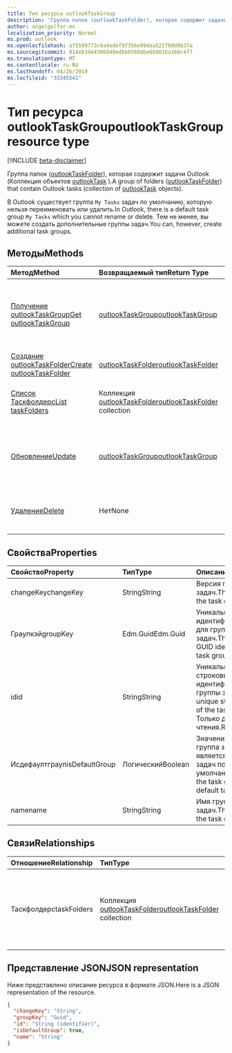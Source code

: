 ```yaml
---
title: Тип ресурса outlookTaskGroup
description: 'Группа папок (outlookTaskFolder), которая содержит задачи Outlook (Коллекция объектов outlookTask). '
author: angelgolfer-ms
localization_priority: Normal
ms.prod: outlook
ms.openlocfilehash: af5599773c6a4edef97356e99daa522760d9b37a
ms.sourcegitcommit: 014eb3944306948edbb6560dbe689816a168c4f7
ms.translationtype: MT
ms.contentlocale: ru-RU
ms.lasthandoff: 04/26/2019
ms.locfileid: "33345541"
---
```

# <a name="outlooktaskgroup-resource-type"></a><span data-ttu-id="95851-103">Тип ресурса outlookTaskGroup</span><span class="sxs-lookup"><span data-stu-id="95851-103">outlookTaskGroup resource type</span></span>

[!INCLUDE [beta-disclaimer](../../includes/beta-disclaimer.md)]

<span data-ttu-id="95851-104">Группа папок ([outlookTaskFolder](outlooktaskfolder.md)), которая содержит задачи Outlook (Коллекция объектов [outlookTask](outlooktask.md) ).</span><span class="sxs-lookup"><span data-stu-id="95851-104">A group of folders ([outlookTaskFolder](outlooktaskfolder.md)) that contain Outlook tasks (collection of [outlookTask](outlooktask.md) objects).</span></span> 

<span data-ttu-id="95851-105">В Outlook существует группа `My Tasks` задач по умолчанию, которую нельзя переименовать или удалить.</span><span class="sxs-lookup"><span data-stu-id="95851-105">In Outlook, there is a default task group `My Tasks` which you cannot rename or delete.</span></span> <span data-ttu-id="95851-106">Тем не менее, вы можете создать дополнительные группы задач.</span><span class="sxs-lookup"><span data-stu-id="95851-106">You can, however, create additional task groups.</span></span> 


## <a name="methods"></a><span data-ttu-id="95851-107">Методы</span><span class="sxs-lookup"><span data-stu-id="95851-107">Methods</span></span>

| <span data-ttu-id="95851-108">Метод</span><span class="sxs-lookup"><span data-stu-id="95851-108">Method</span></span>           | <span data-ttu-id="95851-109">Возвращаемый тип</span><span class="sxs-lookup"><span data-stu-id="95851-109">Return Type</span></span>    |<span data-ttu-id="95851-110">Описание</span><span class="sxs-lookup"><span data-stu-id="95851-110">Description</span></span>|
|:---------------|:--------|:----------|
|[<span data-ttu-id="95851-111">Получение outlookTaskGroup</span><span class="sxs-lookup"><span data-stu-id="95851-111">Get outlookTaskGroup</span></span>](../api/outlooktaskgroup-get.md) | [<span data-ttu-id="95851-112">outlookTaskGroup</span><span class="sxs-lookup"><span data-stu-id="95851-112">outlookTaskGroup</span></span>](outlooktaskgroup.md) |<span data-ttu-id="95851-113">Получение свойств и связей указанной группы задач Outlook.</span><span class="sxs-lookup"><span data-stu-id="95851-113">Get the properties and relationships of the specified Outlook task group.</span></span>|
|[<span data-ttu-id="95851-114">Создание outlookTaskFolder</span><span class="sxs-lookup"><span data-stu-id="95851-114">Create outlookTaskFolder</span></span>](../api/outlooktaskgroup-post-taskfolders.md) |[<span data-ttu-id="95851-115">outlookTaskFolder</span><span class="sxs-lookup"><span data-stu-id="95851-115">outlookTaskFolder</span></span>](outlooktaskfolder.md)| <span data-ttu-id="95851-116">Создайте папку задач Outlook.</span><span class="sxs-lookup"><span data-stu-id="95851-116">Create an Outlook task folder.</span></span>|
|[<span data-ttu-id="95851-117">Список Таскфолдерс</span><span class="sxs-lookup"><span data-stu-id="95851-117">List taskFolders</span></span>](../api/outlooktaskgroup-list-taskfolders.md) |<span data-ttu-id="95851-118">Коллекция [outlookTaskFolder](outlooktaskfolder.md)</span><span class="sxs-lookup"><span data-stu-id="95851-118">[outlookTaskFolder](outlooktaskfolder.md) collection</span></span>| <span data-ttu-id="95851-119">Получение коллекции папок задач Outlook.</span><span class="sxs-lookup"><span data-stu-id="95851-119">Get a collection of Outlook task folders.</span></span>|
|[<span data-ttu-id="95851-120">Обновление</span><span class="sxs-lookup"><span data-stu-id="95851-120">Update</span></span>](../api/outlooktaskgroup-update.md) | [<span data-ttu-id="95851-121">outlookTaskGroup</span><span class="sxs-lookup"><span data-stu-id="95851-121">outlookTaskGroup</span></span>](outlooktaskgroup.md)  |<span data-ttu-id="95851-122">Обновление свойств, доступных для записи, для группы задач Outlook.</span><span class="sxs-lookup"><span data-stu-id="95851-122">Update the writable properties of an Outlook task group.</span></span> |
|[<span data-ttu-id="95851-123">Удаление</span><span class="sxs-lookup"><span data-stu-id="95851-123">Delete</span></span>](../api/outlooktaskgroup-delete.md) | <span data-ttu-id="95851-124">Нет</span><span class="sxs-lookup"><span data-stu-id="95851-124">None</span></span> |<span data-ttu-id="95851-125">Удаление указанной группы задач Outlook.</span><span class="sxs-lookup"><span data-stu-id="95851-125">Delete the specified Outlook task group.</span></span> |

## <a name="properties"></a><span data-ttu-id="95851-126">Свойства</span><span class="sxs-lookup"><span data-stu-id="95851-126">Properties</span></span>
| <span data-ttu-id="95851-127">Свойство</span><span class="sxs-lookup"><span data-stu-id="95851-127">Property</span></span>     | <span data-ttu-id="95851-128">Тип</span><span class="sxs-lookup"><span data-stu-id="95851-128">Type</span></span>   |<span data-ttu-id="95851-129">Описание</span><span class="sxs-lookup"><span data-stu-id="95851-129">Description</span></span>|
|:---------------|:--------|:----------|
|<span data-ttu-id="95851-130">changeKey</span><span class="sxs-lookup"><span data-stu-id="95851-130">changeKey</span></span>|<span data-ttu-id="95851-131">String</span><span class="sxs-lookup"><span data-stu-id="95851-131">String</span></span>|<span data-ttu-id="95851-132">Версия группы задач.</span><span class="sxs-lookup"><span data-stu-id="95851-132">The version of the task group.</span></span>|
|<span data-ttu-id="95851-133">Граупкэй</span><span class="sxs-lookup"><span data-stu-id="95851-133">groupKey</span></span>|<span data-ttu-id="95851-134">Edm.Guid</span><span class="sxs-lookup"><span data-stu-id="95851-134">Edm.Guid</span></span>|<span data-ttu-id="95851-135">Уникальный идентификатор GUID для группы задач.</span><span class="sxs-lookup"><span data-stu-id="95851-135">The unique GUID identifier for the task group.</span></span>|
|<span data-ttu-id="95851-136">id</span><span class="sxs-lookup"><span data-stu-id="95851-136">id</span></span>|<span data-ttu-id="95851-137">String</span><span class="sxs-lookup"><span data-stu-id="95851-137">String</span></span>|<span data-ttu-id="95851-138">Уникальный строковый идентификатор группы задач.</span><span class="sxs-lookup"><span data-stu-id="95851-138">The unique string identifier of the task group.</span></span> <span data-ttu-id="95851-139">Только для чтения.</span><span class="sxs-lookup"><span data-stu-id="95851-139">Read-only.</span></span>|
|<span data-ttu-id="95851-140">Исдефаултграуп</span><span class="sxs-lookup"><span data-stu-id="95851-140">isDefaultGroup</span></span>|<span data-ttu-id="95851-141">Логический</span><span class="sxs-lookup"><span data-stu-id="95851-141">Boolean</span></span>|<span data-ttu-id="95851-142">Значение true, если группа задач является группой задач по умолчанию.</span><span class="sxs-lookup"><span data-stu-id="95851-142">True if the task group is the default task group.</span></span>|
|<span data-ttu-id="95851-143">name</span><span class="sxs-lookup"><span data-stu-id="95851-143">name</span></span>|<span data-ttu-id="95851-144">String</span><span class="sxs-lookup"><span data-stu-id="95851-144">String</span></span>|<span data-ttu-id="95851-145">Имя группы задач.</span><span class="sxs-lookup"><span data-stu-id="95851-145">The name of the task group.</span></span>|

## <a name="relationships"></a><span data-ttu-id="95851-146">Связи</span><span class="sxs-lookup"><span data-stu-id="95851-146">Relationships</span></span>
| <span data-ttu-id="95851-147">Отношение</span><span class="sxs-lookup"><span data-stu-id="95851-147">Relationship</span></span> | <span data-ttu-id="95851-148">Тип</span><span class="sxs-lookup"><span data-stu-id="95851-148">Type</span></span>   |<span data-ttu-id="95851-149">Описание</span><span class="sxs-lookup"><span data-stu-id="95851-149">Description</span></span>|
|:---------------|:--------|:----------|
|<span data-ttu-id="95851-150">Таскфолдерс</span><span class="sxs-lookup"><span data-stu-id="95851-150">taskFolders</span></span>|<span data-ttu-id="95851-151">Коллекция [outlookTaskFolder](outlooktaskfolder.md)</span><span class="sxs-lookup"><span data-stu-id="95851-151">[outlookTaskFolder](outlooktaskfolder.md) collection</span></span>| <span data-ttu-id="95851-152">Коллекция папок задач в группе задач.</span><span class="sxs-lookup"><span data-stu-id="95851-152">The collection of task folders in the task group.</span></span> <span data-ttu-id="95851-153">Только для чтения.</span><span class="sxs-lookup"><span data-stu-id="95851-153">Read-only.</span></span> <span data-ttu-id="95851-154">Допускается значение null.</span><span class="sxs-lookup"><span data-stu-id="95851-154">Nullable.</span></span>|

## <a name="json-representation"></a><span data-ttu-id="95851-155">Представление JSON</span><span class="sxs-lookup"><span data-stu-id="95851-155">JSON representation</span></span>
<span data-ttu-id="95851-156">Ниже представлено описание ресурса в формате JSON.</span><span class="sxs-lookup"><span data-stu-id="95851-156">Here is a JSON representation of the resource.</span></span>

<!-- {
  "blockType": "resource",
  "optionalProperties": [

  ],
  "keyProperty": "id",
  "baseType":"microsoft.graph.entity",  
  "@odata.type": "microsoft.graph.outlookTaskGroup"
}-->

```json
{
  "changeKey": "String",
  "groupKey": "Guid",
  "id": "String (identifier)",
  "isDefaultGroup": true,
  "name": "String"
}

```

<!-- uuid: 8fcb5dbc-d5aa-4681-8e31-b001d5168d79
2015-10-25 14:57:30 UTC -->
<!--
{
  "type": "#page.annotation",
  "description": "outlookTaskGroup resource",
  "keywords": "",
  "section": "documentation",
  "tocPath": "",
  "suppressions": []
}
-->
